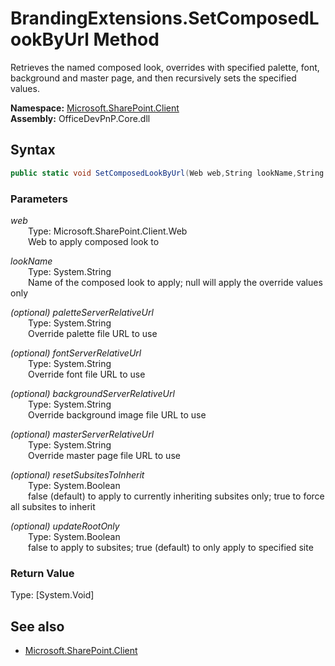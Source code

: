 # BrandingExtensions.SetComposedLookByUrl Method  
Retrieves the named composed look, overrides with specified palette, font, background and master page, and then recursively sets the specified values.  

**Namespace:** [Microsoft.SharePoint.Client](Microsoft.SharePoint.Client.md)  
**Assembly:** OfficeDevPnP.Core.dll  
## Syntax
```C#
public static void SetComposedLookByUrl(Web web,String lookName,String paletteServerRelativeUrl,String fontServerRelativeUrl,String backgroundServerRelativeUrl,String masterServerRelativeUrl,Boolean resetSubsitesToInherit,Boolean updateRootOnly)
```
### Parameters
*web*  
&emsp;&emsp;Type: Microsoft.SharePoint.Client.Web  
&emsp;&emsp;Web to apply composed look to  
  
*lookName*  
&emsp;&emsp;Type: System.String  
&emsp;&emsp;Name of the composed look to apply; null will apply the override values only  
  
*(optional) paletteServerRelativeUrl*  
&emsp;&emsp;Type: System.String  
&emsp;&emsp;Override palette file URL to use  
  
*(optional) fontServerRelativeUrl*  
&emsp;&emsp;Type: System.String  
&emsp;&emsp;Override font file URL to use  
  
*(optional) backgroundServerRelativeUrl*  
&emsp;&emsp;Type: System.String  
&emsp;&emsp;Override background image file URL to use  
  
*(optional) masterServerRelativeUrl*  
&emsp;&emsp;Type: System.String  
&emsp;&emsp;Override master page file URL to use  
  
*(optional) resetSubsitesToInherit*  
&emsp;&emsp;Type: System.Boolean  
&emsp;&emsp;false (default) to apply to currently inheriting subsites only; true to force all subsites to inherit  
  
*(optional) updateRootOnly*  
&emsp;&emsp;Type: System.Boolean  
&emsp;&emsp;false to apply to subsites; true (default) to only apply to specified site  
  
### Return Value
Type: [System.Void]  

## See also
- [Microsoft.SharePoint.Client](Microsoft.SharePoint.Client.md)
